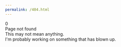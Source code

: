 ```yaml
---
permalink: /404.html
---
```

<div class="container">
    <div class="row">
        <div class="xs-12 md-6 mx-auto">
            <div id="countUp">
                <div class="number" data-count="404">0</div>
                <div class="text">Page not found</div>
                <div class="text">This may not mean anything.</div>
                <div class="text">I'm probably working on something that has blown up.</div>
            </div>
        </div>
    </div>
</div>            
